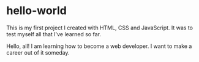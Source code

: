 # hello-world
This is my first project I created with HTML, CSS and JavaScript. It was to test myself all that I've learned so far.


Hello, all! I am learning how to become a web developer. I want to make a career out of it someday.

